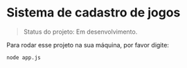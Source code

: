<h1>Sistema de cadastro de jogos</h1>

>Status do projeto: Em desenvolvimento.

Para rodar esse projeto na sua máquina, por favor digite:

```
node app.js
```
